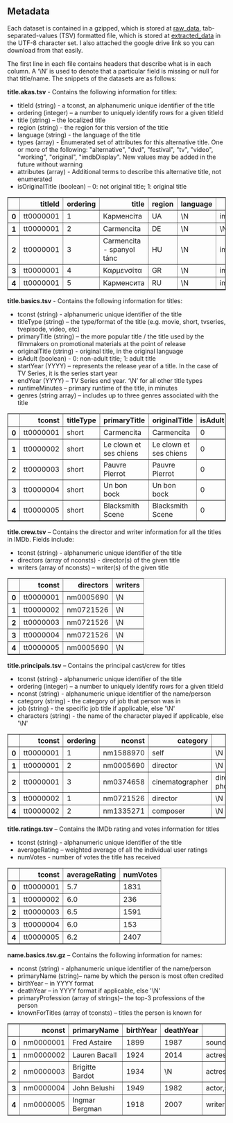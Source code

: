 ## Metadata

Each dataset is contained in a gzipped, which is stored at [raw_data](https://github.com/Andy-Pham-72/Top-Rentals-Cineplex/tree/master/Data%20Collecting/imdb%20dataset/raw_data), tab-separated-values (TSV) formatted file, which is stored at [extracted_data](https://github.com/Andy-Pham-72/Top-Rentals-Cineplex/tree/master/Data%20Collecting/imdb%20dataset/extracted_data) in the UTF-8 character set. I also attached the google drive link so you can download from that easily.

The first line in each file contains headers that describe what is in each column. A ‘\N’ is used to denote that a particular field is missing or null for that title/name. The snippets of the datasets are as follows:

**title.akas.tsv** - Contains the following information for titles:

* titleId (string) - a tconst, an alphanumeric unique identifier of the title
* ordering (integer) – a number to uniquely identify rows for a given titleId
* title (string) – the localized title
* region (string) - the region for this version of the title
* language (string) - the language of the title
* types (array) - Enumerated set of attributes for this alternative title. One or more of the following: "alternative", "dvd", "festival", "tv", "video", "working", "original", "imdbDisplay". New values may be added in the future without warning
* attributes (array) - Additional terms to describe this alternative title, not enumerated
* isOriginalTitle (boolean) – 0: not original title; 1: original title

<table border="1" class="dataframe">
  <thead>
    <tr style="text-align: right;">
      <th></th>
      <th>titleId</th>
      <th>ordering</th>
      <th>title</th>
      <th>region</th>
      <th>language</th>
      <th>types</th>
      <th>attributes</th>
      <th>isOriginalTitle</th>
    </tr>
  </thead>
  <tbody>
    <tr>
      <th>0</th>
      <td>tt0000001</td>
      <td>1</td>
      <td>Карменсіта</td>
      <td>UA</td>
      <td>\N</td>
      <td>imdbDisplay</td>
      <td>\N</td>
      <td>0</td>
    </tr>
    <tr>
      <th>1</th>
      <td>tt0000001</td>
      <td>2</td>
      <td>Carmencita</td>
      <td>DE</td>
      <td>\N</td>
      <td>\N</td>
      <td>literal title</td>
      <td>0</td>
    </tr>
    <tr>
      <th>2</th>
      <td>tt0000001</td>
      <td>3</td>
      <td>Carmencita - spanyol tánc</td>
      <td>HU</td>
      <td>\N</td>
      <td>imdbDisplay</td>
      <td>\N</td>
      <td>0</td>
    </tr>
    <tr>
      <th>3</th>
      <td>tt0000001</td>
      <td>4</td>
      <td>Καρμενσίτα</td>
      <td>GR</td>
      <td>\N</td>
      <td>imdbDisplay</td>
      <td>\N</td>
      <td>0</td>
    </tr>
    <tr>
      <th>4</th>
      <td>tt0000001</td>
      <td>5</td>
      <td>Карменсита</td>
      <td>RU</td>
      <td>\N</td>
      <td>imdbDisplay</td>
      <td>\N</td>
      <td>0</td>
    </tr>
  </tbody>
</table>
</div>



**title.basics.tsv** - Contains the following information for titles:

* tconst (string) - alphanumeric unique identifier of the title
* titleType (string) – the type/format of the title (e.g. movie, short, tvseries, tvepisode, video, etc)
* primaryTitle (string) – the more popular title / the title used by the filmmakers on promotional materials at the point of release
* originalTitle (string) - original title, in the original language
* isAdult (boolean) - 0: non-adult title; 1: adult title
* startYear (YYYY) – represents the release year of a title. In the case of TV Series, it is the series start year
* endYear (YYYY) – TV Series end year. ‘\N’ for all other title types
* runtimeMinutes – primary runtime of the title, in minutes
* genres (string array) – includes up to three genres associated with the title


<table border="1" class="dataframe">
  <thead>
    <tr style="text-align: right;">
      <th></th>
      <th>tconst</th>
      <th>titleType</th>
      <th>primaryTitle</th>
      <th>originalTitle</th>
      <th>isAdult</th>
      <th>startYear</th>
      <th>endYear</th>
      <th>runtimeMinutes</th>
      <th>genres</th>
    </tr>
  </thead>
  <tbody>
    <tr>
      <th>0</th>
      <td>tt0000001</td>
      <td>short</td>
      <td>Carmencita</td>
      <td>Carmencita</td>
      <td>0</td>
      <td>1894</td>
      <td>\N</td>
      <td>1</td>
      <td>Documentary,Short</td>
    </tr>
    <tr>
      <th>1</th>
      <td>tt0000002</td>
      <td>short</td>
      <td>Le clown et ses chiens</td>
      <td>Le clown et ses chiens</td>
      <td>0</td>
      <td>1892</td>
      <td>\N</td>
      <td>5</td>
      <td>Animation,Short</td>
    </tr>
    <tr>
      <th>2</th>
      <td>tt0000003</td>
      <td>short</td>
      <td>Pauvre Pierrot</td>
      <td>Pauvre Pierrot</td>
      <td>0</td>
      <td>1892</td>
      <td>\N</td>
      <td>4</td>
      <td>Animation,Comedy,Romance</td>
    </tr>
    <tr>
      <th>3</th>
      <td>tt0000004</td>
      <td>short</td>
      <td>Un bon bock</td>
      <td>Un bon bock</td>
      <td>0</td>
      <td>1892</td>
      <td>\N</td>
      <td>12</td>
      <td>Animation,Short</td>
    </tr>
    <tr>
      <th>4</th>
      <td>tt0000005</td>
      <td>short</td>
      <td>Blacksmith Scene</td>
      <td>Blacksmith Scene</td>
      <td>0</td>
      <td>1893</td>
      <td>\N</td>
      <td>1</td>
      <td>Comedy,Short</td>
    </tr>
  </tbody>
</table>
</div>



**title.crew.tsv** – Contains the director and writer information for all the titles in IMDb. Fields include:

* tconst (string) - alphanumeric unique identifier of the title
* directors (array of nconsts) - director(s) of the given title
* writers (array of nconsts) – writer(s) of the given title


<table border="1" class="dataframe">
  <thead>
    <tr style="text-align: right;">
      <th></th>
      <th>tconst</th>
      <th>directors</th>
      <th>writers</th>
    </tr>
  </thead>
  <tbody>
    <tr>
      <th>0</th>
      <td>tt0000001</td>
      <td>nm0005690</td>
      <td>\N</td>
    </tr>
    <tr>
      <th>1</th>
      <td>tt0000002</td>
      <td>nm0721526</td>
      <td>\N</td>
    </tr>
    <tr>
      <th>2</th>
      <td>tt0000003</td>
      <td>nm0721526</td>
      <td>\N</td>
    </tr>
    <tr>
      <th>3</th>
      <td>tt0000004</td>
      <td>nm0721526</td>
      <td>\N</td>
    </tr>
    <tr>
      <th>4</th>
      <td>tt0000005</td>
      <td>nm0005690</td>
      <td>\N</td>
    </tr>
  </tbody>
</table>
</div>



**title.principals.tsv** – Contains the principal cast/crew for titles

* tconst (string) - alphanumeric unique identifier of the title
* ordering (integer) – a number to uniquely identify rows for a given titleId
* nconst (string) - alphanumeric unique identifier of the name/person
* category (string) - the category of job that person was in
* job (string) - the specific job title if applicable, else '\N'
* characters (string) - the name of the character played if applicable, else '\N'

<table border="1" class="dataframe">
  <thead>
    <tr style="text-align: right;">
      <th></th>
      <th>tconst</th>
      <th>ordering</th>
      <th>nconst</th>
      <th>category</th>
      <th>job</th>
      <th>characters</th>
    </tr>
  </thead>
  <tbody>
    <tr>
      <th>0</th>
      <td>tt0000001</td>
      <td>1</td>
      <td>nm1588970</td>
      <td>self</td>
      <td>\N</td>
      <td>["Self"]</td>
    </tr>
    <tr>
      <th>1</th>
      <td>tt0000001</td>
      <td>2</td>
      <td>nm0005690</td>
      <td>director</td>
      <td>\N</td>
      <td>\N</td>
    </tr>
    <tr>
      <th>2</th>
      <td>tt0000001</td>
      <td>3</td>
      <td>nm0374658</td>
      <td>cinematographer</td>
      <td>director of photography</td>
      <td>\N</td>
    </tr>
    <tr>
      <th>3</th>
      <td>tt0000002</td>
      <td>1</td>
      <td>nm0721526</td>
      <td>director</td>
      <td>\N</td>
      <td>\N</td>
    </tr>
    <tr>
      <th>4</th>
      <td>tt0000002</td>
      <td>2</td>
      <td>nm1335271</td>
      <td>composer</td>
      <td>\N</td>
      <td>\N</td>
    </tr>
  </tbody>
</table>
</div>



**title.ratings.tsv** – Contains the IMDb rating and votes information for titles

* tconst (string) - alphanumeric unique identifier of the title
* averageRating – weighted average of all the individual user ratings
* numVotes - number of votes the title has received


<table border="1" class="dataframe">
  <thead>
    <tr style="text-align: right;">
      <th></th>
      <th>tconst</th>
      <th>averageRating</th>
      <th>numVotes</th>
    </tr>
  </thead>
  <tbody>
    <tr>
      <th>0</th>
      <td>tt0000001</td>
      <td>5.7</td>
      <td>1831</td>
    </tr>
    <tr>
      <th>1</th>
      <td>tt0000002</td>
      <td>6.0</td>
      <td>236</td>
    </tr>
    <tr>
      <th>2</th>
      <td>tt0000003</td>
      <td>6.5</td>
      <td>1591</td>
    </tr>
    <tr>
      <th>3</th>
      <td>tt0000004</td>
      <td>6.0</td>
      <td>153</td>
    </tr>
    <tr>
      <th>4</th>
      <td>tt0000005</td>
      <td>6.2</td>
      <td>2407</td>
    </tr>
  </tbody>
</table>
</div>



**name.basics.tsv.gz** – Contains the following information for names:

* nconst (string) - alphanumeric unique identifier of the name/person
* primaryName (string)– name by which the person is most often credited
* birthYear – in YYYY format
* deathYear – in YYYY format if applicable, else '\N'
* primaryProfession (array of strings)– the top-3 professions of the person
* knownForTitles (array of tconsts) – titles the person is known for


<table border="1" class="dataframe">
  <thead>
    <tr style="text-align: right;">
      <th></th>
      <th>nconst</th>
      <th>primaryName</th>
      <th>birthYear</th>
      <th>deathYear</th>
      <th>primaryProfession</th>
      <th>knownForTitles</th>
    </tr>
  </thead>
  <tbody>
    <tr>
      <th>0</th>
      <td>nm0000001</td>
      <td>Fred Astaire</td>
      <td>1899</td>
      <td>1987</td>
      <td>soundtrack,actor,miscellaneous</td>
      <td>tt0072308,tt0050419,tt0053137,tt0031983</td>
    </tr>
    <tr>
      <th>1</th>
      <td>nm0000002</td>
      <td>Lauren Bacall</td>
      <td>1924</td>
      <td>2014</td>
      <td>actress,soundtrack</td>
      <td>tt0071877,tt0117057,tt0037382,tt0038355</td>
    </tr>
    <tr>
      <th>2</th>
      <td>nm0000003</td>
      <td>Brigitte Bardot</td>
      <td>1934</td>
      <td>\N</td>
      <td>actress,soundtrack,music_department</td>
      <td>tt0054452,tt0056404,tt0057345,tt0049189</td>
    </tr>
    <tr>
      <th>3</th>
      <td>nm0000004</td>
      <td>John Belushi</td>
      <td>1949</td>
      <td>1982</td>
      <td>actor,soundtrack,writer</td>
      <td>tt0077975,tt0072562,tt0078723,tt0080455</td>
    </tr>
    <tr>
      <th>4</th>
      <td>nm0000005</td>
      <td>Ingmar Bergman</td>
      <td>1918</td>
      <td>2007</td>
      <td>writer,director,actor</td>
      <td>tt0050976,tt0083922,tt0060827,tt0050986</td>
    </tr>
  </tbody>
</table>
</div>


